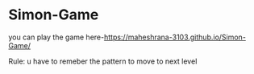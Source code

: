 # Simon-Game
you can play the game here-https://maheshrana-3103.github.io/Simon-Game/

Rule:
u have to remeber the pattern to move to next level
